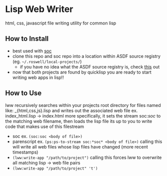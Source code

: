 # Lisp Web Writer
html, css, javascript file writing utility for common lisp
## How to Install
* best used with [soc](https://github.com/wtleeiv/soc)
* clone this repo and soc repo into a location within ASDF source registry (eg. `~/.roswell/local-projects/`)
  * if you have no idea what the ASDF source registry is, check [this](https://common-lisp.net/project/asdf/asdf/Configuring-ASDF-to-find-your-systems.html) out 
* now that both projects are found by quicklisp you are ready to start writing web apps in lisp!!
## How to Use
lww recursively searches within your projects root directory for files named like: <filename>_{html,css,js}.lisp and writes out the associated web file
ex. index_html.lisp -> index.html
more specifically, it sets the stream soc:*soc* to the matching web filename, then loads the lisp file
its up to you to write code that makes use of this filestream
* soc ex. `(soc:soc <body of file>)`
* parenscript ex. `(ps:ps-to-stream soc:*soc* <body of file>)`
calling this will write all web files whose lisp files have changed (more recent timestamps)
* `(lww:write-app "/path/to/project")`
calling this forces lww to overwrite all matching lisp -> web file pairs
* `(lww:write-app "/path/to/project" 't')`
